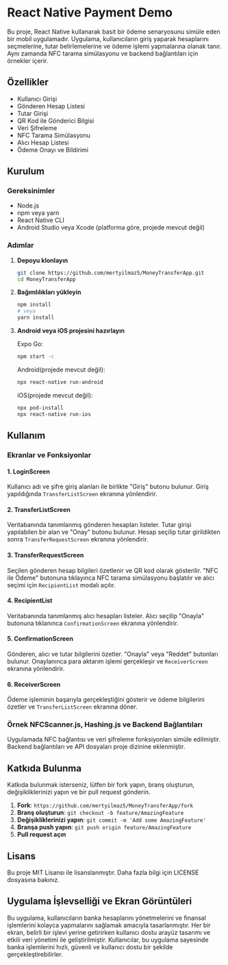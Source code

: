 # React Native Payment Demo

Bu proje, React Native kullanarak basit bir ödeme senaryosunu simüle eden bir mobil uygulamadır. Uygulama, kullanıcıların giriş yaparak hesaplarını seçmelerine, tutar belirlemelerine ve ödeme işlemi yapmalarına olanak tanır. Aynı zamanda NFC tarama simülasyonu ve backend bağlantıları için örnekler içerir.

## Özellikler

- Kullanıcı Girişi
- Gönderen Hesap Listesi
- Tutar Girişi
- QR Kod ile Gönderici Bilgisi
- Veri Şifreleme
- NFC Tarama Simülasyonu
- Alıcı Hesap Listesi
- Ödeme Onayı ve Bildirimi

## Kurulum

### Gereksinimler

- Node.js
- npm veya yarn
- React Native CLI
- Android Studio veya Xcode (platforma göre, projede mevcut değil)

### Adımlar

1. **Depoyu klonlayın**

   ```bash
   git clone https://github.com/mertyilmaz5/MoneyTransferApp.git
   cd MoneyTransferApp
   ```

2. **Bağımlılıkları yükleyin**

   ```bash
   npm install
   # veya
   yarn install
   ```

3. **Android veya iOS projesini hazırlayın**

   Expo Go:

   ```bash
   npm start -c
   ```

   Android(projede mevcut değil):

   ```bash
   npx react-native run-android
   ```

   iOS(projede mevcut değil):

   ```bash
   npx pod-install
   npx react-native run-ios
   ```

## Kullanım

### Ekranlar ve Fonksiyonlar

#### 1. LoginScreen

Kullanıcı adı ve şifre giriş alanları ile birlikte "Giriş" butonu bulunur. Giriş yapıldığında `TransferListScreen` ekranına yönlendirir.

#### 2. TransferListScreen

Veritabanında tanımlanmış gönderen hesapları listeler. Tutar girişi yapılabilen bir alan ve "Onay" butonu bulunur. Hesap seçilip tutar girildikten sonra `TransferRequestScreen` ekranına yönlendirir.

#### 3. TransferRequestScreen

Seçilen gönderen hesap bilgileri özetlenir ve QR kod olarak gösterilir. "NFC ile Ödeme" butonuna tıklayınca NFC tarama simülasyonu başlatılır ve alıcı seçimi için `RecipientList` modalı açılır.

#### 4. RecipientList

Veritabanında tanımlanmış alıcı hesapları listeler. Alıcı seçilip "Onayla" butonuna tıklanınca `ConfirmationScreen` ekranına yönlendirir.

#### 5. ConfirmationScreen

Gönderen, alıcı ve tutar bilgilerini özetler. "Onayla" veya "Reddet" butonları bulunur. Onaylanınca para aktarım işlemi gerçekleşir ve `ReceiverScreen` ekranına yönlendirir.

#### 6. ReceiverScreen

Ödeme işleminin başarıyla gerçekleştiğini gösterir ve ödeme bilgilerini özetler ve `TransferListScreen` ekranına döner.

### Örnek NFCScanner.js, Hashing.js ve Backend Bağlantıları

Uygulamada NFC bağlantısı ve veri şifreleme fonksiyonları simüle edilmiştir. Backend bağlantıları ve API dosyaları proje dizinine eklenmiştir.

## Katkıda Bulunma

Katkıda bulunmak isterseniz, lütfen bir fork yapın, branş oluşturun, değişikliklerinizi yapın ve bir pull request gönderin.

1. **Fork**: `https://github.com/mertyilmaz5/MoneyTransferApp/fork`
2. **Branş oluşturun**: `git checkout -b feature/AmazingFeature`
3. **Değişikliklerinizi yapın**: `git commit -m 'Add some AmazingFeature'`
4. **Branşa push yapın**: `git push origin feature/AmazingFeature`
5. **Pull request açın**

## Lisans

Bu proje MIT Lisansı ile lisanslanmıştır. Daha fazla bilgi için LICENSE dosyasına bakınız.

## Uygulama İşlevselliği ve Ekran Görüntüleri

Bu uygulama, kullanıcıların banka hesaplarını yönetmelerini ve finansal işlemlerini kolayca yapmalarını sağlamak amacıyla tasarlanmıştır. Her bir ekran, belirli bir işlevi yerine getirirken kullanıcı dostu arayüz tasarımı ve etkili veri yönetimi ile geliştirilmiştir. Kullanıcılar, bu uygulama sayesinde banka işlemlerini hızlı, güvenli ve kullanıcı dostu bir şekilde gerçekleştirebilirler.
